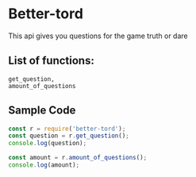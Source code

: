 # Better-tord
This api gives you questions for the game truth or dare

## List of functions:
```
get_question,
amount_of_questions
```

## Sample Code
```js
const r = require('better-tord');
const question = r.get_question();
console.log(question);

const amount = r.amount_of_questions();
console.log(amount);
```